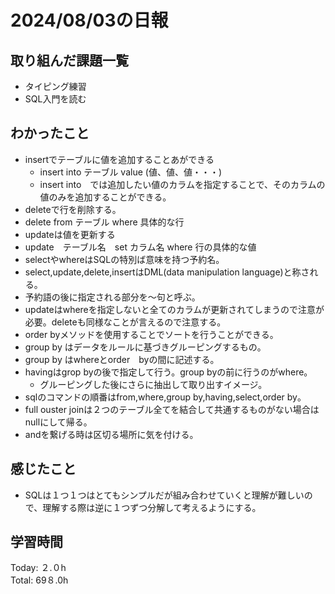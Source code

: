 # 2024/08/03の日報
## 取り組んだ課題一覧
* タイピング練習
* SQL入門を読む
## わかったこと
* insertでテーブルに値を追加することあができる
  *  insert into テーブル value (値、値、値・・・)
  *  insert into　では追加したい値のカラムを指定することで、そのカラムの値のみを追加することができる。
*  deleteで行を削除する。
  *  delete from テーブル where 具体的な行
*  updateは値を更新する
  *  update　テーブル名　set カラム名 where 行の具体的な値
* selectやwhereはSQLの特別ば意味を持つ予約名。
* select,update,delete,insertはDML(data manipulation language)と称される。
* 予約語の後に指定される部分を〜句と呼ぶ。
* updateはwhereを指定しないと全てのカラムが更新されてしまうので注意が必要。deleteも同様なことが言えるので注意する。
* order byメソッドを使用することでソートを行うことができる。
* group by はデータをルールに基づきグルーピングするもの。
* group by はwhereとorder　byの間に記述する。
* havingはgrop byの後で指定して行う。group byの前に行うのがwhere。
  *  グルーピングした後にさらに抽出して取り出すイメージ。
*  sqlのコマンドの順番はfrom,where,group by,having,select,order by。
*  full ouster joinは２つのテーブル全てを結合して共通するものがない場合はnullにして帰る。
*  andを繋げる時は区切る場所に気を付ける。   
## 感じたこと
* SQLは１つ１つはとてもシンプルだが組み合わせていくと理解が難しいので、理解する際は逆に１つずつ分解して考えるようにする。
## 学習時間
Today: ２.０h<br>
Total: 69８.0h
